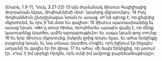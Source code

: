 (Մարկ. 1.9-11, Ղուկ. 3.21-22)
13 Այն ժամանակ Յիսուս Գալիլիայից Յորդանան եկաւ, Յովհաննէսի մօտ՝ նրանից մկրտուելու: 14 Իսկ Յովհաննէսն ընդդիմացաւ նրան ու ասաց. «Ի՛նձ պէտք է, որ քեզնից մկրտուեմ, եւ դու ի՞նձ մօտ ես գալիս»: 15 Յիսուս պատասխանեց եւ ասաց նրան. «Թո՛յլ տուր հիմա, որովհետեւ այսպէս վայել է, որ մենք կատարենք Աստծու ամէն արդարութիւն»: Եւ ապա նրան թոյլ տուեց: 16 Եւ երբ Յիսուս մկրտուեց, իսկոյն ջրից դուրս ելաւ. եւ ահա երկինքը բացուեց նրան, եւ նա տեսաւ Աստծու Հոգին, որն իջնում էր ինչպէս աղաւնի եւ գալիս էր իր վրայ: 17 Եւ ահա՝ մի ձայն երկնքից, որ ասում էր. «Դա՛ է իմ սիրելի Որդին, որն ունի իմ ամբողջ բարեհաճութիւնը»:
